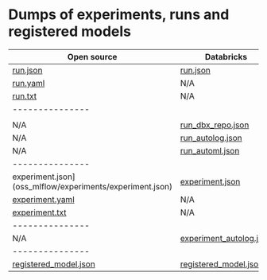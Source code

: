 # Dumps of experiments, runs and registered models

| Open source  | Databricks  |
|---|---|
| [run.json](oss_mlflow/runs/run.json) | [run.json](databricks_mlflow/runs/sklearn_wine/run.json) |
| [run.yaml](oss_mlflow/runs/run.yaml) | N/A |
| [run.txt](oss_mlflow/runs/run.txt) | N/A |
| ---------------  |   |
|   |   |
| N/A | [run_dbx_repo.json](databricks_mlflow/runs/repo/run_dbx_repo.json) |
| N/A | [run_autolog.json](databricks_mlflow/runs/sklearn_wine/run_autolog.json) |
| N/A | [run_automl.json](databricks_mlflow/runs/automl/run.json) |
| ---------------  |   |
| experiment.json](oss_mlflow/experiments/experiment.json) | [experiment.json](databricks_mlflow/experiments/sklearn_wine_quality_autolog.json) |
| [experiment.yaml](oss_mlflow/experiments/experiment.yaml) | N/A |
| [experiment.txt](oss_mlflow/experiments/experiment.txt) | N/A |
| ---------------  |   |
| N/A | [experiment_autolog.json](databricks_mlflow/experiments/sklearn_wine_quality_autolog.json) |
| ---------------  |   |
| [registered_model.json](oss_mlflow/models/registered_model.json)  |  [registered_model.json](databricks_mlflow/models/registered_model.json)|
